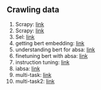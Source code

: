## Crawling data
1. Scrapy: [link](https://viblo.asia/p/tap-tanh-crawl-du-lieu-voi-scrapy-framework-bWrZnW7rlxw)
2. Scrapy: [link](https://www.youtube.com/watch?v=mBoX_JCKZTE)
3. Sel: [link](https://viblo.asia/p/bai-1-gioi-thieu-ve-selenium-aWj538VwK6m)
4. getting bert embedding: [link](https://mccormickml.com/2019/05/14/BERT-word-embeddings-tutorial/)
5. understanding bert for absa: [link](https://paperswithcode.com/paper/understanding-pre-trained-bert-for-aspect)
6. finetuning bert with absa: [link](https://arxiv.org/abs/1903.09588)
7. instruction tuning: [link](https://medium.com/@veer15/the-hitchhikers-guide-to-instruction-tuning-large-language-models-d6441dbf1413)
8. iabsa: [link](https://github.com/kevinscaria/InstructABSA/blob/main/instructions.py)
9. multi-task: [link](https://arxiv.org/pdf/1912.07976)
10. multi-task2: [link](https://github.com/ScalaConsultants/Aspect-Based-Sentiment-Analysis)